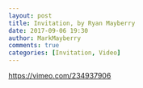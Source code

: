 ```yaml
---
layout: post
title: Invitation, by Ryan Mayberry
date: 2017-09-06 19:30
author: MarkMayberry
comments: true
categories: [Invitation, Video]
---
```

https://vimeo.com/234937906
